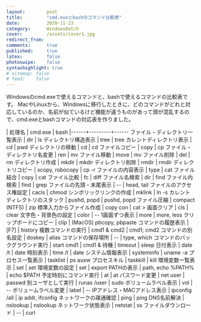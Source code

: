 ```yaml
---
layout:        post
title:         "cmd.exeとbashのコマンド比較表"
date:          2020-11-23
category:      WindowsBatch
cover:         /assets/cover1.jpg
redirect_from:
comments:      true
published:     true
latex:         false
photoswipe:    false
syntaxhighlight: true
# sitemap: false
# feed:    false
---
```


Windowsのcmd.exeで使えるコマンドと、bashで使えるコマンドの比較表です。
MacやLinuxから、Windowsに移行したときに、どのコマンドがどれと対応しているのか、名前が似ているけど機能が違うものがあって頭が混乱するので、cmd.exeとbashコマンドの対応表を作りました。


| 処理名 | cmd.exe | bash
|------+---------+------
ファイル・ディレクトリ一覧表示 | dir | ls
ディレクトリ構造表示 | tree | tree
カレントディレクトリ表示 | cd | pwd
ディレクトリの移動 | cd | cd
ファイルコピー | copy | cp
ファイル・ディレクトリ名変更 | ren | mv
ファイル移動 | move | mv
ファイル削除 | del | rm
ディレクトリ作成 | mkdir | mkdir
ディレクトリ削除 | rmdir | rmdir
ディレクトリコピー | xcopy, robocopy | cp -r
ファイルの内容表示 | type | cat
ファイル結合 | copy | cat
ファイル比較 | fc | diff
ファイル名検索 | dir | find
ファイル内検索 | find | grep
ファイルの先頭・末尾表示 | -- | head, tail
ファイルのアクセス権設定 | cacls | chmod
シンボリックリンクの作成 | mklink | ln -s
カレントディレクトリのスタック | pushd, popd | pushd, popd
ファイル圧縮 | compact (NTFS) | zip
標準入力からファイル作成 | copy con | cat >
画面クリア | cls | clear
文字色・背景色の設定 | color | --
1画面ずつ表示 | more | more, less
クリップボードにコピー | clip | (MacOS) pbcopy, pbpaste
コマンドの履歴表示 | [F7] | history
複数コマンドの実行 | cmd1 & cmd2 | cmd1; cmd2
コマンドの別名設定 | doskey | alias
コマンドの保存場所 | -- | type, which
コマンドのバックグラウンド実行 | start cmd1 | cmd1 &
待機 | timeout | sleep
日付表示 | date /t | date
時刻表示 | time /t | date
システム情報表示 | systeminfo | uname -a
プロセス一覧表示 | tasklist | ps auxw
プロセスキル | taskkill | kill
環境変数一覧表示 | set | set
環境変数の設定 | set | export
PATHの表示 | path, echo %PATH% | echo $PATH
予定時刻にコマンド実行 | at | at
パスワード変更 | net user | passwd
別ユーザとして実行 | runas /user | sudo
ボリュームラベル表示 | vol | --
ボリュームラベル変更 | label | --
IPアドレス・MACアドレス表示 | ipconfig /all | ip addr, ifconfig
ネットワークの疎通確認 | ping | ping
DNS名前解決 | nslookup | nslookup
ネットワーク状態表示 | netstat | ss
ファイルダウンロード | -- | curl
